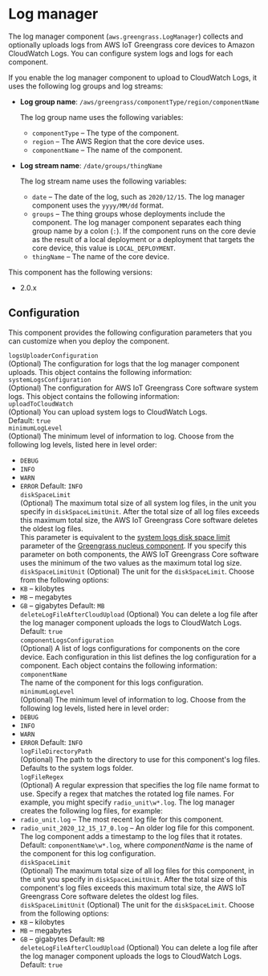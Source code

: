 # Log manager<a name="log-manager-component"></a>

The log manager component \(`aws.greengrass.LogManager`\) collects and optionally uploads logs from AWS IoT Greengrass core devices to Amazon CloudWatch Logs\. You can configure system logs and logs for each component\.

If you enable the log manager component to upload to CloudWatch Logs, it uses the following log groups and log streams:
+ **Log group name**: `/aws/greengrass/componentType/region/componentName`

  The log group name uses the following variables:
  + `componentType` – The type of the component\.
  + `region` – The AWS Region that the core device uses\.
  + `componentName` – The name of the component\.
+ **Log stream name**: `/date/groups/thingName`

  The log stream name uses the following variables:
  + `date` – The date of the log, such as `2020/12/15`\. The log manager component uses the `yyyy/MM/dd` format\.
  + `groups` – The thing groups whose deployments include the component\. The log manager component separates each thing group name by a colon \(`:`\)\. If the component runs on the core devie as the result of a local deployment or a deployment that targets the core device, this value is `LOCAL_DEPLOYMENT`\.
  + `thingName` – The name of the core device\.

This component has the following versions:
+ 2\.0\.x

## Configuration<a name="log-manager-component-configuration"></a>

This component provides the following configuration parameters that you can customize when you deploy the component\.

`logsUploaderConfiguration`  
\(Optional\) The configuration for logs that the log manager component uploads\. This object contains the following information:    
`systemLogsConfiguration`  
\(Optional\) The configuration for AWS IoT Greengrass Core software system logs\. This object contains the following information:    
`uploadToCloudWatch`  
\(Optional\) You can upload system logs to CloudWatch Logs\.  
Default: `true`  
`minimumLogLevel`  
\(Optional\) The minimum level of information to log\. Choose from the following log levels, listed here in level order:  
+ `DEBUG`
+ `INFO`
+ `WARN`
+ `ERROR`
Default: `INFO`  
  `diskSpaceLimit`   
\(Optional\) The maximum total size of all system log files, in the unit you specify in `diskSpaceLimitUnit`\. After the total size of all log files exceeds this maximum total size, the AWS IoT Greengrass Core software deletes the oldest log files\.  
This parameter is equivalent to the [system logs disk space limit](greengrass-nucleus-component.md#greengrass-nucleus-component-configuration-system-logs-limit) parameter of the [Greengrass nucleus component](greengrass-nucleus-component.md)\. If you specify this parameter on both components, the AWS IoT Greengrass Core software uses the minimum of the two values as the maximum total log size\.  
`diskSpaceLimitUnit`  <a name="log-manager-component-configuration-disk-space-limit-unit"></a>
\(Optional\) The unit for the `diskSpaceLimit`\. Choose from the following options:  
+ `KB` – kilobytes
+ `MB` – megabytes
+ `GB` – gigabytes
Default: `MB`  
`deleteLogFileAfterCloudUpload`  <a name="log-manager-component-configuration-delete-log-file-after-cloud-upload"></a>
\(Optional\) You can delete a log file after the log manager component uploads the logs to CloudWatch Logs\.  
Default: `true`  
`componentLogsConfiguration`  
\(Optional\) A list of logs configurations for components on the core device\. Each configuration in this list defines the log configuration for a component\. Each object contains the following information:    
`componentName`  
The name of the component for this logs configuration\.  
`minimumLogLevel`  
\(Optional\) The minimum level of information to log\. Choose from the following log levels, listed here in level order:  
+ `DEBUG`
+ `INFO`
+ `WARN`
+ `ERROR`
Default: `INFO`  
`logFileDirectoryPath`  
\(Optional\) The path to the directory to use for this component's log files\.  
Defaults to the system logs folder\.  
`logFileRegex`  
\(Optional\) A regular expression that specifies the log file name format to use\. Specify a regex that matches the rotated log file names\. For example, you might specify `radio_unit\w*.log`\. The log manager creates the following log files, for example:  
+ `radio_unit.log` – The most recent log file for this component\.
+ `radio_unit_2020_12_15_17_0.log` – An older log file for this component\. The log component adds a timestamp to the log files that it rotates\.
Default: `componentName\w*.log`, where *componentName* is the name of the component for this log configuration\.  
`diskSpaceLimit`  
\(Optional\) The maximum total size of all log files for this component, in the unit you specify in `diskSpaceLimitUnit`\. After the total size of this component's log files exceeds this maximum total size, the AWS IoT Greengrass Core software deletes the oldest log files\.  
`diskSpaceLimitUnit`  <a name="log-manager-component-configuration-disk-space-limit-unit"></a>
\(Optional\) The unit for the `diskSpaceLimit`\. Choose from the following options:  
+ `KB` – kilobytes
+ `MB` – megabytes
+ `GB` – gigabytes
Default: `MB`  
`deleteLogFileAfterCloudUpload`  <a name="log-manager-component-configuration-delete-log-file-after-cloud-upload"></a>
\(Optional\) You can delete a log file after the log manager component uploads the logs to CloudWatch Logs\.  
Default: `true`